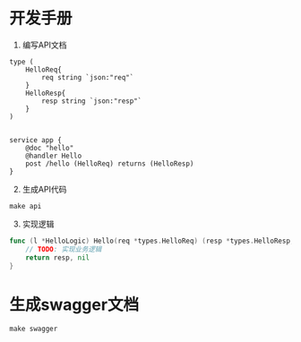 # 开发手册
1. 编写API文档
```api
type (
    HelloReq{
        req string `json:"req"` 
    }
    HelloResp{
        resp string `json:"resp"`
    }
)


service app {
    @doc "hello"
    @handler Hello
    post /hello (HelloReq) returns (HelloResp)
}
```

2. 生成API代码
```shell
make api
```
3. 实现逻辑
```go
func (l *HelloLogic) Hello(req *types.HelloReq) (resp *types.HelloResp, err error) {
	// TODO: 实现业务逻辑
	return resp, nil
}
```

# 生成swagger文档
```shell
make swagger
```